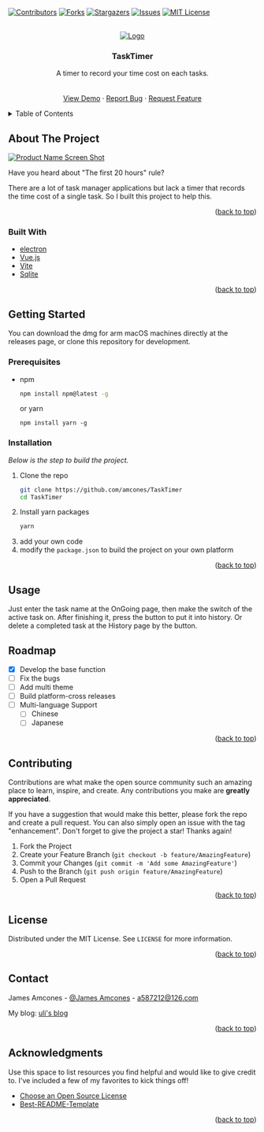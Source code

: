 <div id="top"></div>
<!--
*** Thanks for checking out the Best-README-Template. If you have a suggestion
*** that would make this better, please fork the repo and create a pull request
*** or simply open an issue with the tag "enhancement".
*** Don't forget to give the project a star!
*** Thanks again! Now go create something AMAZING! :D
-->



<!-- PROJECT SHIELDS -->
<!--
*** I'm using markdown "reference style" links for readability.
*** Reference links are enclosed in brackets [ ] instead of parentheses ( ).
*** See the bottom of this document for the declaration of the reference variables
*** for contributors-url, forks-url, etc. This is an optional, concise syntax you may use.
*** https://www.markdownguide.org/basic-syntax/#reference-style-links
-->
[![Contributors][contributors-shield]][contributors-url]
[![Forks][forks-shield]][forks-url]
[![Stargazers][stars-shield]][stars-url]
[![Issues][issues-shield]][issues-url]
[![MIT License][license-shield]][license-url]


<!-- PROJECT LOGO -->
<br />
<div align="center">
  <a href="https://github.com/amcones/TaskTimer">
    <img src="title.png" alt="Logo">
  </a>

<h3 align="center">TaskTimer</h3>

  <p align="center">
    A timer to record your time cost on each tasks.
    <br />
    <br />
    <br />
    <a href="https://github.com/amcones/TaskTimer">View Demo</a>
    ·
    <a href="https://github.com/amcones/TaskTimer/issues">Report Bug</a>
    ·
    <a href="https://github.com/amcones/TaskTimer/issues">Request Feature</a>
  </p>
</div>



<!-- TABLE OF CONTENTS -->
<details>
  <summary>Table of Contents</summary>
  <ol>
    <li>
      <a href="#about-the-project">About The Project</a>
      <ul>
        <li><a href="#built-with">Built With</a></li>
      </ul>
    </li>
    <li>
      <a href="#getting-started">Getting Started</a>
      <ul>
        <li><a href="#prerequisites">Prerequisites</a></li>
        <li><a href="#installation">Installation</a></li>
      </ul>
    </li>
    <li><a href="#usage">Usage</a></li>
    <li><a href="#roadmap">Roadmap</a></li>
    <li><a href="#contributing">Contributing</a></li>
    <li><a href="#license">License</a></li>
    <li><a href="#contact">Contact</a></li>
    <li><a href="#acknowledgments">Acknowledgments</a></li>
  </ol>
</details>



<!-- ABOUT THE PROJECT -->
## About The Project

[![Product Name Screen Shot][product-screenshot]](title.png)

Have you heard about "The first 20 hours" rule?

There are a lot of task manager applications but lack a timer that records the time cost of a single task. So I built this project to help this.

<p align="right">(<a href="#top">back to top</a>)</p>



### Built With

* [electron](https://www.electronjs.org/)
* [Vue.js](https://vuejs.org/)
* [Vite](https://vitejs.dev/)
* [Sqlite](https://www.sqlite.org/index.html)

<p align="right">(<a href="#top">back to top</a>)</p>



<!-- GETTING STARTED -->
## Getting Started

You can download the dmg for arm macOS machines directly at the releases page, or clone this repository for development.

### Prerequisites

* npm
  ```sh
  npm install npm@latest -g
  ```
  or yarn
  ```shell
  npm install yarn -g
  ```

### Installation

_Below is the step to build the project._

1. Clone the repo
   ```sh
   git clone https://github.com/amcones/TaskTimer
   cd TaskTimer
   ```
2. Install yarn packages
   ```sh
   yarn
   ```
3. add your own code
4. modify the `package.json` to build the project on your own platform

<p align="right">(<a href="#top">back to top</a>)</p>



<!-- USAGE EXAMPLES -->
## Usage

Just enter the task name at the OnGoing page, then make the switch of the active task on. After finishing it, press the button to put it into history. Or delete a completed task at the History page by the button.

<!-- ROADMAP -->
## Roadmap

- [x] Develop the base function
- [ ] Fix the bugs
- [ ] Add multi theme
- [ ] Build platform-cross releases
- [ ] Multi-language Support
    - [ ] Chinese
    - [ ] Japanese

<p align="right">(<a href="#top">back to top</a>)</p>



<!-- CONTRIBUTING -->
## Contributing

Contributions are what make the open source community such an amazing place to learn, inspire, and create. Any contributions you make are **greatly appreciated**.

If you have a suggestion that would make this better, please fork the repo and create a pull request. You can also simply open an issue with the tag "enhancement".
Don't forget to give the project a star! Thanks again!

1. Fork the Project
2. Create your Feature Branch (`git checkout -b feature/AmazingFeature`)
3. Commit your Changes (`git commit -m 'Add some AmazingFeature'`)
4. Push to the Branch (`git push origin feature/AmazingFeature`)
5. Open a Pull Request

<p align="right">(<a href="#top">back to top</a>)</p>



<!-- LICENSE -->
## License

Distributed under the MIT License. See `LICENSE` for more information.

<p align="right">(<a href="#top">back to top</a>)</p>



<!-- CONTACT -->
## Contact

James Amcones - [@James Amcones](https://twitter.com/AmconesJ) - a587212@126.com

My blog: [uli's blog](https://amcones.cn)

<p align="right">(<a href="#top">back to top</a>)</p>



<!-- ACKNOWLEDGMENTS -->
## Acknowledgments

Use this space to list resources you find helpful and would like to give credit to. I've included a few of my favorites to kick things off!

* [Choose an Open Source License](https://choosealicense.com)
* [Best-README-Template](https://github.com/othneildrew/Best-README-Template)

<p align="right">(<a href="#top">back to top</a>)</p>



<!-- MARKDOWN LINKS & IMAGES -->
<!-- https://www.markdownguide.org/basic-syntax/#reference-style-links -->
[contributors-shield]: https://img.shields.io/github/contributors/amcones/TaskTimer.svg?style=for-the-badge
[contributors-url]: https://github.com/amcones/TaskTimer/graphs/contributors
[forks-shield]: https://img.shields.io/github/forks/amcones/TaskTimer.svg?style=for-the-badge
[forks-url]: https://github.com/amcones/TaskTimer/network/members
[stars-shield]: https://img.shields.io/github/stars/amcones/TaskTimer.svg?style=for-the-badge
[stars-url]: https://github.com/amcones/TaskTimer/stargazers
[issues-shield]: https://img.shields.io/github/issues/amcones/TaskTimer.svg?style=for-the-badge
[issues-url]: https://github.com/amcones/TaskTimer/issues
[license-shield]: https://img.shields.io/github/license/amcones/TaskTimer.svg?style=for-the-badge
[license-url]: https://github.com/amcones/TaskTimer/blob/master/LICENSE.txt
[product-screenshot]: title.png